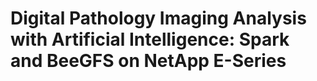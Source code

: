 # Digital Pathology Imaging Analysis with Artificial Intelligence: Spark and BeeGFS on NetApp E-Series
